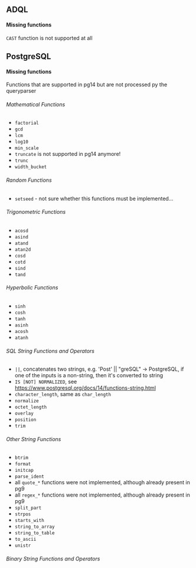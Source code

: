 ## ADQL
#### Missing functions
`CAST` function is not supported at all


## PostgreSQL
#### Missing functions 
Functions that are supported in pg14 but are not processed py the queryparser

###### Mathematical Functions
 - `factorial`
 - `gcd`
 - `lcm`
 - `log10`
 - `min_scale`
 - `truncate` is not supported in pg14 anymore!
 - `trunc`
 - `width_bucket`

###### Random Functions
 - `setseed` - not sure whether this functions must be implemented...

###### Trigonometric Functions
 - `acosd`
 - `asind`
 - `atand`
 - `atan2d`
 - `cosd`
 - `cotd`
 - `sind`
 - `tand`

###### Hyperbolic Functions
 - `sinh`
 - `cosh`
 - `tanh`
 - `asinh`
 - `acosh`
 - `atanh`

###### SQL String Functions and Operators
 - `||`, concatenates two strings, e.g. 'Post' || "greSQL" -> PostgreSQL, if 
 one of the inputs is a non-string, then it's converted to string
 - `IS [NOT] NORMALIZED`, see https://www.postgresql.org/docs/14/functions-string.html
 - `character_length`, same as `char_length`
 - `normalize`
 - `octet_length`
 - `overlay`
 - `position`
 - `trim`

###### Other String Functions
 - `btrim`
 - `format`
 - `initcap`
 - `parse_ident`
 - all `quote_*` functions were not implemented, although already present in pg9
 - all `regex_*` functions were not implemented, although already present in pg9
 - `split_part`
 - `strpos`
 - `starts_with`
 - `string_to_array`
 - `string_to_table`
 - `to_ascii`
 - `unistr`


###### Binary String Functions and Operators
 
